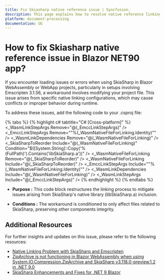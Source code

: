 ```yaml
---
title: Fix Skiasharp native reference issue | Syncfusion.
description: This page explains how to resolve native reference linking issue in NET90 application when using Skiasharp in Blazor.
platform: document-processing
documentation: UG
---
```


# How to fix Skiasharp native reference issue in Blazor NET90 app?

If you encounter loading issues or errors when using SkiaSharp in Blazor WebAssembly or WebApp projects, particularly in setups involving Emscripten 3.1.56, a workaround involves modifying your project file. This issue arises from specific native linking configurations, which may cause conflicts or improper behavior during runtime.

To address these issues, add the following code to your .csproj file:

{% tabs %}
{% highlight c# tabtitle="C# [Cross-platform]" %}
<Target Name="RuntimeIssue109289_Workaround" AfterTargets="_BrowserWasmWriteRspForLinking"> 
    <ItemGroup> 
        <_WasmLinkStepArgs Remove="@(_EmccLinkStepArgs)" /> 
        <_EmccLinkStepArgs Remove="&quot;%(_WasmNativeFileForLinking.Identity)&quot;" /> 
        <_WasmLinkDependencies Remove="@(_WasmNativeFileForLinking)" /> 
        <_SkiaSharpToReorder Include="@(_WasmNativeFileForLinking)" Condition="$([System.String]::Copy('%(FullPath)').Contains('libSkiaSharp.a'))" /> 
        <_WasmNativeFileForLinking Remove="@(_SkiaSharpToReorder)" /> 
        <_WasmNativeFileForLinking Include="@(_SkiaSharpToReorder)" /> 
        <_EmccLinkStepArgs Include="&quot;%(_WasmNativeFileForLinking.Identity)&quot;" /> 
        <_WasmLinkDependencies Include="@(_WasmNativeFileForLinking)" /> 
        <_WasmLinkStepArgs Include="@(_EmccLinkStepArgs)" /> 
    </ItemGroup> 
</Target> 
{% endhighlight %}
{% endtabs %}

* **Purpose :** This code block restructures the linking process to mitigate issues arising from SkiaSharp's native library (libSkiaSharp.a) inclusion.

* **Conditions :** The workaround is conditioned to only affect files related to SkiaSharp, preserving other components integrity.

## Additional Resources
For further insights and updates on this issue, please refer to the following resources:

  * [Native Linking Problem with SkiaSharp and Emscripten](https://github.com/dotnet/runtime/issues/109289)
  * [ZipArchive is not functioning in Blazor WebAssembly when using System.IO.Compression.ZipArchive and SkiaSharp v3.118.0-preview.1.2 in .NET 9.0](https://github.com/mono/SkiaSharp/issues/3067)
  * [SkiaSharp Enhancements and Fixes for .NET 9 Blazor](https://github.com/mono/SkiaSharp/pull/3064)